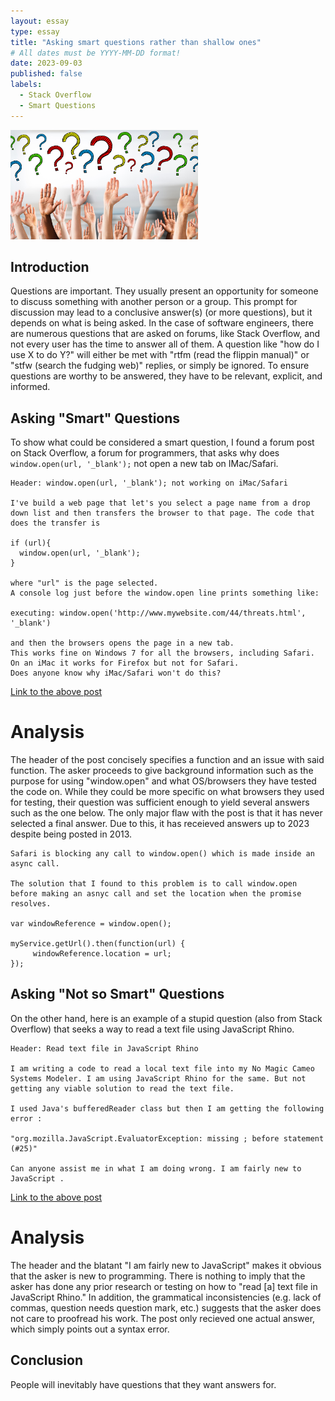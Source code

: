 ```yaml
---
layout: essay
type: essay
title: "Asking smart questions rather than shallow ones"
# All dates must be YYYY-MM-DD format!
date: 2023-09-03
published: false
labels:
  - Stack Overflow
  - Smart Questions
---
```


<img width="300px" class="rounded float-start pe-4" src="../img/asking-questions/questions-img.jpg">

## Introduction

Questions are important. They usually present an opportunity for someone to discuss something with another person or a group. This prompt for discussion may lead to a conclusive answer(s) (or more questions), but it depends on what is being asked. In the case of software engineers, there are numerous questions that are asked on forums, like Stack Overflow, and not every user has the time to answer all of them. A question like "how do I use X to do Y?" will either be met with "rtfm (read the flippin manual)" or "stfw (search the fudging web)" replies, or simply be ignored. To ensure questions are worthy to be answered, they have to be relevant, explicit, and informed.

## Asking "Smart" Questions

To show what could be considered a smart question, I found a forum post on Stack Overflow, a forum for programmers, that asks why does `window.open(url, '_blank');` not open a new tab on IMac/Safari.

```
Header: window.open(url, '_blank'); not working on iMac/Safari

I've build a web page that let's you select a page name from a drop down list and then transfers the browser to that page. The code that does the transfer is

if (url){
  window.open(url, '_blank');
}

where "url" is the page selected.
A console log just before the window.open line prints something like:

executing: window.open('http://www.mywebsite.com/44/threats.html', '_blank')

and then the browsers opens the page in a new tab.
This works fine on Windows 7 for all the browsers, including Safari.
On an iMac it works for Firefox but not for Safari.
Does anyone know why iMac/Safari won't do this?
```
[Link to the above post](https://stackoverflow.com/questions/20696041/window-openurl-blank-not-working-on-imac-safari)

# Analysis

The header of the post concisely specifies a function and an issue with said function. The asker proceeds to give background information such as the purpose for using "window.open" and what OS/browsers they have tested the code on. While they could be more specific on what browsers they used for testing, their question was sufficient enough to yield several answers such as the one below. The only major flaw with the post is that it has never selected a final answer. Due to this, it has receieved answers up to 2023 despite being posted in 2013.

```
Safari is blocking any call to window.open() which is made inside an async call.

The solution that I found to this problem is to call window.open before making an asnyc call and set the location when the promise resolves.

var windowReference = window.open();

myService.getUrl().then(function(url) {
     windowReference.location = url;
});
```

## Asking "Not so Smart" Questions

On the other hand, here is an example of a stupid question (also from Stack Overflow) that seeks a way to read a text file using JavaScript Rhino. 

```
Header: Read text file in JavaScript Rhino

I am writing a code to read a local text file into my No Magic Cameo Systems Modeler. I am using JavaScript Rhino for the same. But not getting any viable solution to read the text file.

I used Java's bufferedReader class but then I am getting the following error :

"org.mozilla.JavaScript.EvaluatorException: missing ; before statement (#25)"

Can anyone assist me in what I am doing wrong. I am fairly new to JavaScript .
```
[Link to the above post](https://stackoverflow.com/questions/71822558/read-text-file-in-JavaScript-rhino)

# Analysis

The header and the blatant "I am fairly new to JavaScript" makes it obvious that the asker is new to programming. There is nothing to imply that the asker has done any prior research or testing on how to "read \[a\] text file in JavaScript Rhino." In addition, the grammatical inconsistencies (e.g. lack of commas, question needs question mark, etc.) suggests that the asker does not care to proofread his work. The post only recieved one actual answer, which simply points out a syntax error.

## Conclusion

People will inevitably have questions that they want answers for. 
